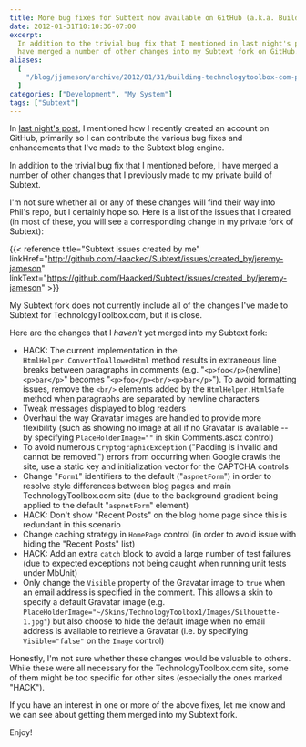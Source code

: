 ```yaml
---
title: More bug fixes for Subtext now available on GitHub (a.k.a. Building TechnologyToolbox.com, part 19)
date: 2012-01-31T10:10:36-07:00
excerpt:
  In addition to the trivial bug fix that I mentioned in last night's post, I
  have merged a number of other changes into my Subtext fork on GitHub.
aliases:
  [
    "/blog/jjameson/archive/2012/01/31/building-technologytoolbox-com-part-19.aspx",
  ]
categories: ["Development", "My System"]
tags: ["Subtext"]
---
```


In
[last night's post](/blog/jjameson/2012/01/30/building-technologytoolbox-com-part-18),
I mentioned how I recently created an account on GitHub, primarily so I can
contribute the various bug fixes and enhancements that I've made to the Subtext
blog engine.

In addition to the trivial bug fix that I mentioned before, I have merged a
number of other changes that I previously made to my private build of Subtext.

I'm not sure whether all or any of these changes will find their way into Phil's
repo, but I certainly hope so. Here is a list of the issues that I created (in
most of these, you will see a corresponding change in my private fork of
Subtext):

{{< reference title="Subtext issues created by me"
linkHref="http://github.com/Haacked/Subtext/issues/created_by/jeremy-jameson"
linkText="https://github.com/Haacked/Subtext/issues/created_by/jeremy-jameson" >}}

My Subtext fork does not currently include all of the changes I've made to
Subtext for TechnologyToolbox.com, but it is close.

Here are the changes that I _haven't_ yet merged into my Subtext fork:

- HACK: The current implementation in the `HtmlHelper.ConvertToAllowedHtml`
  method results in extraneous line breaks between paragraphs in comments (e.g.
  "`<p>foo</p>`{newline}\
  `<p>bar</p>`" becomes "`<p>foo</p><br/><p>bar</p>`"). To avoid formatting
  issues, remove the `<br/>` elements added by the `HtmlHelper.HtmlSafe` method
  when paragraphs are separated by newline characters
- Tweak messages displayed to blog readers
- Overhaul the way Gravatar images are handled to provide more flexibility (such
  as showing no image at all if no Gravatar is available -- by specifying
  `PlaceHolderImage=""` in skin Comments.ascx control)
- To avoid numerous `CryptographicException` ("Padding is invalid and cannot be
  removed.") errors from occurring when Google crawls the site, use a static key
  and initialization vector for the CAPTCHA controls
- Change "`Form1`" identifiers to the default ("`aspnetForm`") in order to
  resolve style differences between blog pages and main TechnologyToolbox.com
  site (due to the background gradient being applied to the default
  "`aspnetForm`" element)
- HACK: Don't show "Recent Posts" on the blog home page since this is redundant
  in this scenario
- Change caching strategy in `HomePage` control (in order to avoid issue with
  hiding the "Recent Posts" list)
- HACK: Add an extra `catch` block to avoid a large number of test failures (due
  to expected exceptions not being caught when running unit tests under MbUnit)
- Only change the `Visible` property of the Gravatar image to `true` when an
  email address is specified in the comment. This allows a skin to specify a
  default Gravatar image (e.g.
  `PlaceHolderImage="~/Skins/TechnologyToolbox1/Images/Silhouette-1.jpg"`) but
  also choose to hide the default image when no email address is available to
  retrieve a Gravatar (i.e. by specifying `Visible="false"` on the `Image`
  control)

Honestly, I'm not sure whether these changes would be valuable to others. While
these were all necessary for the TechnologyToolbox.com site, some of them might
be too specific for other sites (especially the ones marked "HACK").

If you have an interest in one or more of the above fixes, let me know and we
can see about getting them merged into my Subtext fork.

Enjoy!
